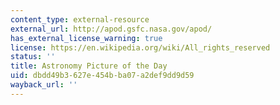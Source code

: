 ```yaml
---
content_type: external-resource
external_url: http://apod.gsfc.nasa.gov/apod/
has_external_license_warning: true
license: https://en.wikipedia.org/wiki/All_rights_reserved
status: ''
title: Astronomy Picture of the Day
uid: dbdd49b3-627e-454b-ba07-a2def9dd9d59
wayback_url: ''
---
```

